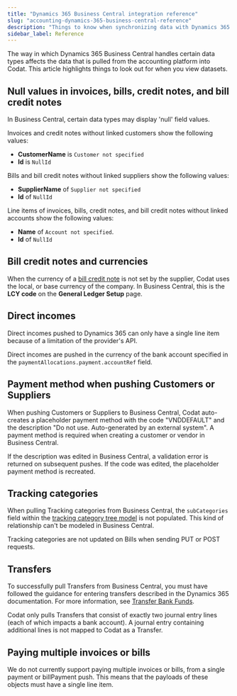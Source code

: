```yaml
---
title: "Dynamics 365 Business Central integration reference"
slug: "accounting-dynamics-365-business-central-reference"
description: "Things to know when synchronizing data with Dynamics 365 Business Central."
sidebar_label: Reference
---
```


The way in which Dynamics 365 Business Central handles certain data types affects the data that is pulled from the accounting platform into Codat. This article highlights things to look out for when you view datasets.

## Null values in invoices, bills, credit notes, and bill credit notes

In Business Central, certain data types may display 'null' field values.

Invoices and credit notes without linked customers show the following values:

- **CustomerName** is `Customer not specified`
- **Id** is `NullId`

Bills and bill credit notes without linked suppliers show the following values:

- **SupplierName** of `Supplier not specified`
- **Id** of `NullId`

Line items of invoices, bills, credit notes, and bill credit notes without linked accounts show the following values:

- **Name** of `Account not specified`.
- **Id** of `NullId`

## Bill credit notes and currencies

When the currency of a [bill credit note](/accounting-api#/schemas/billcreditnotes) is not set by the supplier, Codat uses the local, or base currency of the company. In Business Central, this is the **LCY code** on the **General Ledger Setup** page.

## Direct incomes

Direct incomes pushed to Dynamics 365 can only have a single line item because of a limitation of the provider's API.

Direct incomes are pushed in the currency of the bank account specified in the `paymentAllocations.payment.accountRef` field.

## Payment method when pushing Customers or Suppliers

When pushing Customers or Suppliers to Business Central, Codat auto-creates a placeholder payment method with the code "VNDDEFAULT" and the description "Do not use. Auto-generated by an external system". A payment method is required when creating a customer or vendor in Business Central.

If the description was edited in Business Central, a validation error is returned on subsequent pushes. If the code was edited, the placeholder payment method is recreated.

## Tracking categories

When pulling Tracking categories from Business Central, the `subCategories` field within the [tracking category tree model](/accounting-api#/schemas/TrackingCategoryTree) is not populated. This kind of relationship can't be modeled in Business Central.

Tracking categories are not updated on Bills when sending PUT or POST requests.

## Transfers

To successfully pull Transfers from Business Central, you must have followed the guidance for entering transfers described in the Dynamics 365 documentation. For more information, see <a className="external" href="https://learn.microsoft.com/en-gb/dynamics365/business-central/bank-how-transfer-bank-funds" target="_blank">Transfer Bank Funds</a>.

Codat only pulls Transfers that consist of exactly two journal entry lines (each of which impacts a bank account). A journal entry containing additional lines is not mapped to Codat as a Transfer.

## Paying multiple invoices or bills

We do not currently support paying multiple invoices or bills, from a single payment or billPayment push. This means that the payloads of these objects must have a single line item. 
